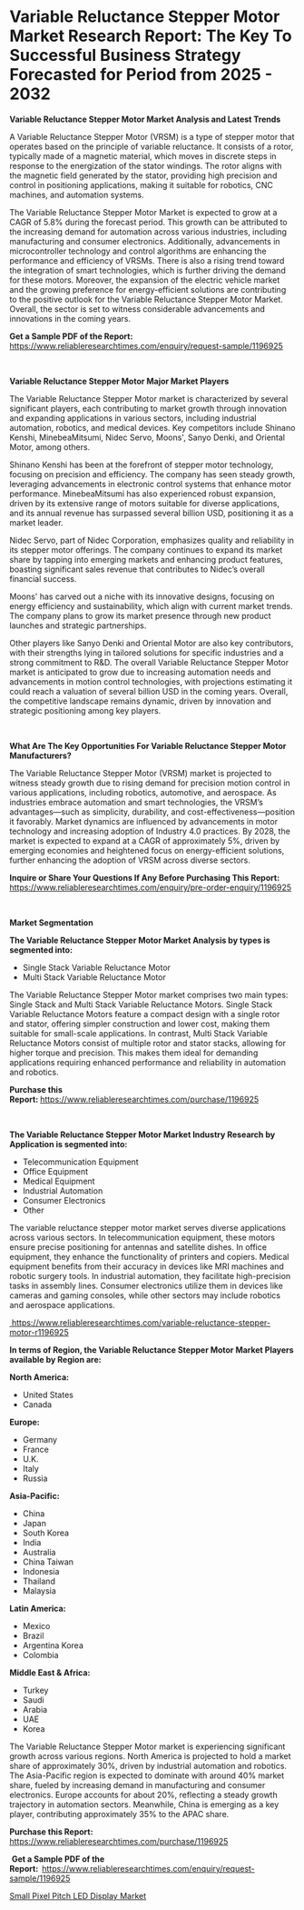 <p><h1>Variable Reluctance Stepper Motor Market Research Report: The Key To Successful Business Strategy Forecasted for Period from 2025 - 2032</h1></p><p><strong>Variable Reluctance Stepper Motor Market Analysis and Latest Trends</strong></p>
<p><p>A Variable Reluctance Stepper Motor (VRSM) is a type of stepper motor that operates based on the principle of variable reluctance. It consists of a rotor, typically made of a magnetic material, which moves in discrete steps in response to the energization of the stator windings. The rotor aligns with the magnetic field generated by the stator, providing high precision and control in positioning applications, making it suitable for robotics, CNC machines, and automation systems.</p><p>The Variable Reluctance Stepper Motor Market is expected to grow at a CAGR of 5.8% during the forecast period. This growth can be attributed to the increasing demand for automation across various industries, including manufacturing and consumer electronics. Additionally, advancements in microcontroller technology and control algorithms are enhancing the performance and efficiency of VRSMs. There is also a rising trend toward the integration of smart technologies, which is further driving the demand for these motors. Moreover, the expansion of the electric vehicle market and the growing preference for energy-efficient solutions are contributing to the positive outlook for the Variable Reluctance Stepper Motor Market. Overall, the sector is set to witness considerable advancements and innovations in the coming years.</p></p>
<p><strong>Get a Sample PDF of the Report:&nbsp;</strong> <a href="https://www.reliableresearchtimes.com/enquiry/request-sample/1196925?utm_campaign=3297&utm_medium=2&utm_source=Github&utm_content=ia&utm_term=06042025&utm_id=variable-reluctance-stepper-motor">https://www.reliableresearchtimes.com/enquiry/request-sample/1196925</a></p>
<p>&nbsp;</p>
<p><strong>Variable Reluctance Stepper Motor Major Market Players</strong></p>
<p><p>The Variable Reluctance Stepper Motor market is characterized by several significant players, each contributing to market growth through innovation and expanding applications in various sectors, including industrial automation, robotics, and medical devices. Key competitors include Shinano Kenshi, MinebeaMitsumi, Nidec Servo, Moons', Sanyo Denki, and Oriental Motor, among others.</p><p>Shinano Kenshi has been at the forefront of stepper motor technology, focusing on precision and efficiency. The company has seen steady growth, leveraging advancements in electronic control systems that enhance motor performance. MinebeaMitsumi has also experienced robust expansion, driven by its extensive range of motors suitable for diverse applications, and its annual revenue has surpassed several billion USD, positioning it as a market leader.</p><p>Nidec Servo, part of Nidec Corporation, emphasizes quality and reliability in its stepper motor offerings. The company continues to expand its market share by tapping into emerging markets and enhancing product features, boasting significant sales revenue that contributes to Nidec’s overall financial success.</p><p>Moons' has carved out a niche with its innovative designs, focusing on energy efficiency and sustainability, which align with current market trends. The company plans to grow its market presence through new product launches and strategic partnerships.</p><p>Other players like Sanyo Denki and Oriental Motor are also key contributors, with their strengths lying in tailored solutions for specific industries and a strong commitment to R&D. The overall Variable Reluctance Stepper Motor market is anticipated to grow due to increasing automation needs and advancements in motion control technologies, with projections estimating it could reach a valuation of several billion USD in the coming years. Overall, the competitive landscape remains dynamic, driven by innovation and strategic positioning among key players.</p></p>
<p>&nbsp;</p>
<p><strong>What Are The Key Opportunities For Variable Reluctance Stepper Motor Manufacturers?</strong></p>
<p><p>The Variable Reluctance Stepper Motor (VRSM) market is projected to witness steady growth due to rising demand for precision motion control in various applications, including robotics, automotive, and aerospace. As industries embrace automation and smart technologies, the VRSM’s advantages—such as simplicity, durability, and cost-effectiveness—position it favorably. Market dynamics are influenced by advancements in motor technology and increasing adoption of Industry 4.0 practices. By 2028, the market is expected to expand at a CAGR of approximately 5%, driven by emerging economies and heightened focus on energy-efficient solutions, further enhancing the adoption of VRSM across diverse sectors.</p></p>
<p><strong>Inquire or Share Your Questions If Any Before Purchasing This Report:</strong> <a href="https://www.reliableresearchtimes.com/enquiry/pre-order-enquiry/1196925?utm_campaign=3297&utm_medium=2&utm_source=Github&utm_content=ia&utm_term=06042025&utm_id=variable-reluctance-stepper-motor">https://www.reliableresearchtimes.com/enquiry/pre-order-enquiry/1196925</a></p>
<p>&nbsp;</p>
<p><strong>Market Segmentation</strong></p>
<p><strong>The Variable Reluctance Stepper Motor Market Analysis by types is segmented into:</strong></p>
<p><ul><li>Single Stack Variable Reluctance Motor</li><li>Multi Stack Variable Reluctance Motor</li></ul></p>
<p><p>The Variable Reluctance Stepper Motor market comprises two main types: Single Stack and Multi Stack Variable Reluctance Motors. Single Stack Variable Reluctance Motors feature a compact design with a single rotor and stator, offering simpler construction and lower cost, making them suitable for small-scale applications. In contrast, Multi Stack Variable Reluctance Motors consist of multiple rotor and stator stacks, allowing for higher torque and precision. This makes them ideal for demanding applications requiring enhanced performance and reliability in automation and robotics.</p></p>
<p><strong>Purchase this Report:&nbsp;</strong><a href="https://www.reliableresearchtimes.com/purchase/1196925?utm_campaign=3297&utm_medium=2&utm_source=Github&utm_content=ia&utm_term=06042025&utm_id=variable-reluctance-stepper-motor">https://www.reliableresearchtimes.com/purchase/1196925</a></p>
<p>&nbsp;</p>
<p><strong>The Variable Reluctance Stepper Motor Market Industry Research by Application is segmented into:</strong></p>
<p><ul><li>Telecommunication Equipment</li><li>Office Equipment</li><li>Medical Equipment</li><li>Industrial Automation</li><li>Consumer Electronics</li><li>Other</li></ul></p>
<p><p>The variable reluctance stepper motor market serves diverse applications across various sectors. In telecommunication equipment, these motors ensure precise positioning for antennas and satellite dishes. In office equipment, they enhance the functionality of printers and copiers. Medical equipment benefits from their accuracy in devices like MRI machines and robotic surgery tools. In industrial automation, they facilitate high-precision tasks in assembly lines. Consumer electronics utilize them in devices like cameras and gaming consoles, while other sectors may include robotics and aerospace applications.</p></p>
<p><a href="https://www.reliableresearchtimes.com/variable-reluctance-stepper-motor-r1196925?utm_campaign=3297&utm_medium=2&utm_source=Github&utm_content=ia&utm_term=06042025&utm_id=variable-reluctance-stepper-motor">&nbsp;https://www.reliableresearchtimes.com/variable-reluctance-stepper-motor-r1196925</a></p>
<p><strong>In terms of Region, the Variable Reluctance Stepper Motor Market Players available by Region are:</strong></p>
<p>
    <p> <strong> North America: </strong>
        <ul>
            <li>United States</li>
            <li>Canada</li>
        </ul>
        </p> 
    <p> <strong> Europe: </strong>
        <ul>
            <li>Germany</li>
            <li>France</li>
            <li>U.K.</li>
            <li>Italy</li>
            <li>Russia</li>
        </ul>
        </p> 
    <p> <strong> Asia-Pacific: </strong>
        <ul>
            <li>China</li>
            <li>Japan</li>
            <li>South Korea</li>
            <li>India</li>
            <li>Australia</li>
            <li>China Taiwan</li>
            <li>Indonesia</li>
            <li>Thailand</li>
            <li>Malaysia</li>
        </ul>
        </p> 
    <p> <strong> Latin America: </strong>
        <ul>
            <li>Mexico</li>
            <li>Brazil</li>
            <li>Argentina Korea</li>
            <li>Colombia</li>
        </ul>
        </p> 
    <p> <strong> Middle East & Africa: </strong>
        <ul>
            <li>Turkey</li>
            <li>Saudi</li>
            <li>Arabia</li>
            <li>UAE</li>
            <li>Korea</li>
        </ul>
    </p>
    </p>
<p><p>The Variable Reluctance Stepper Motor market is experiencing significant growth across various regions. North America is projected to hold a market share of approximately 30%, driven by industrial automation and robotics. The Asia-Pacific region is expected to dominate with around 40% market share, fueled by increasing demand in manufacturing and consumer electronics. Europe accounts for about 20%, reflecting a steady growth trajectory in automation sectors. Meanwhile, China is emerging as a key player, contributing approximately 35% to the APAC share.</p></p>
<p><strong>Purchase this Report: </strong><a href="https://www.reliableresearchtimes.com/purchase/1196925?utm_campaign=3297&utm_medium=2&utm_source=Github&utm_content=ia&utm_term=06042025&utm_id=variable-reluctance-stepper-motor">https://www.reliableresearchtimes.com/purchase/1196925</a></p>
<p>&nbsp;<strong>Get a Sample PDF of the Report:&nbsp;&nbsp;</strong><a href="https://www.reliableresearchtimes.com/enquiry/request-sample/1196925?utm_campaign=3297&utm_medium=2&utm_source=Github&utm_content=ia&utm_term=06042025&utm_id=variable-reluctance-stepper-motor">https://www.reliableresearchtimes.com/enquiry/request-sample/1196925</a></p>
<p><strong></strong></p>
<p><p><a href="https://github.com/maseykokosq1/Market-Research-Report-List-1/blob/main/small-pixel-pitch-led-display-market.md?utm_campaign=3297&utm_medium=2&utm_source=Github&utm_content=ia&utm_term=06042025&utm_id=variable-reluctance-stepper-motor">Small Pixel Pitch LED Display Market</a></p></p>